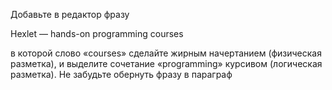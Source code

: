 Добавьте в редактор фразу

<div class="hexlet-basics-example my-3">
  <span>Hexlet — hands-on programming courses</span>
</div>

в которой слово «courses» сделайте жирным начертанием (физическая разметка), и выделите сочетание «programming» курсивом (логическая разметка). Не забудьте обернуть фразу в параграф
